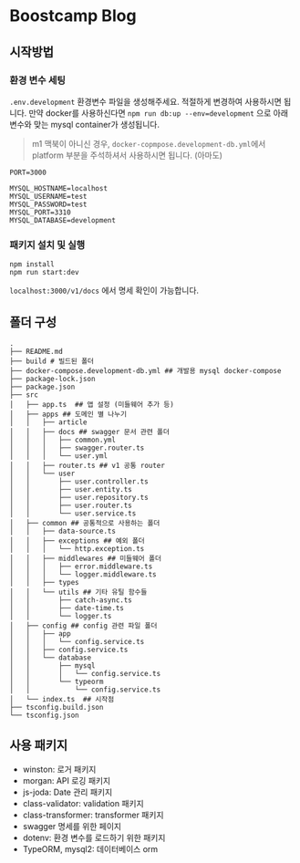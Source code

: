 # Boostcamp Blog

## 시작방법

### 환경 변수 세팅

`.env.development` 환경변수 파일을 생성해주세요. 적절하게 변경하여 사용하시면 됩니다. 만약 docker를 사용하신다면 `npm run db:up --env=development` 으로 아래 변수와 맞는 mysql container가 생성됩니다.

> m1 맥북이 아니신 경우, `docker-copmpose.development-db.yml`에서 platform 부분을 주석하셔서 사용하시면 됩니다. (아마도)

```
PORT=3000

MYSQL_HOSTNAME=localhost
MYSQL_USERNAME=test
MYSQL_PASSWORD=test
MYSQL_PORT=3310
MYSQL_DATABASE=development
```

### 패키지 설치 및 실행

```
npm install
npm run start:dev
```

`localhost:3000/v1/docs` 에서 명세 확인이 가능합니다.

## 폴더 구성

```
.
├── README.md
├── build # 빌드된 폴더
├── docker-compose.development-db.yml ## 개발용 mysql docker-compose
├── package-lock.json
├── package.json
├── src
│   ├── app.ts  ## 앱 설정 (미들웨어 추가 등)
│   ├── apps ## 도메인 별 나누기
│   │   ├── article
│   │   ├── docs ## swagger 문서 관련 폴더
│   │   │   ├── common.yml
│   │   │   ├── swagger.router.ts
│   │   │   └── user.yml
│   │   ├── router.ts ## v1 공통 router
│   │   └── user
│   │       ├── user.controller.ts
│   │       ├── user.entity.ts
│   │       ├── user.repository.ts
│   │       ├── user.router.ts
│   │       └── user.service.ts
│   ├── common ## 공통적으로 사용하는 폴더
│   │   ├── data-source.ts
│   │   ├── exceptions ## 예외 폴더
│   │   │   └── http.exception.ts
│   │   ├── middlewares ## 미들웨어 폴더
│   │   │   ├── error.middleware.ts
│   │   │   └── logger.middleware.ts
│   │   ├── types
│   │   └── utils ## 기타 유틸 함수들
│   │       ├── catch-async.ts
│   │       ├── date-time.ts
│   │       └── logger.ts
│   ├── config ## config 관련 파일 폴더
│   │   ├── app
│   │   │   └── config.service.ts
│   │   ├── config.service.ts
│   │   └── database
│   │       ├── mysql
│   │       │   └── config.service.ts
│   │       └── typeorm
│   │           └── config.service.ts
│   └── index.ts  ## 시작점
├── tsconfig.build.json
└── tsconfig.json
```

## 사용 패키지

- winston: 로거 패키지
- morgan: API 로깅 패키지
- js-joda: Date 관리 패키지
- class-validator: validation 패키지
- class-transformer: transformer 패키지
- swagger 명세를 위한 페이지
- dotenv: 환경 변수를 로드하기 위한 패키지
- TypeORM, mysql2: 데이터베이스 orm
